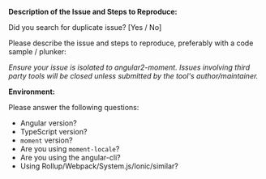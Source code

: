 **Description of the Issue and Steps to Reproduce:**

Did you search for duplicate issue? [Yes / No]

Please describe the issue and steps to reproduce, preferably with a code sample / plunker:






*Ensure your issue is isolated to angular2-moment. Issues involving third party tools will be closed unless submitted by the tool's author/maintainer.*

**Environment:**

Please answer the following questions:

* Angular version? 
* TypeScript version?
* `moment` version?
* Are you using `moment-locale`? 
* Are you using the angular-cli? 
* Using Rollup/Webpack/System.js/Ionic/similar? 

